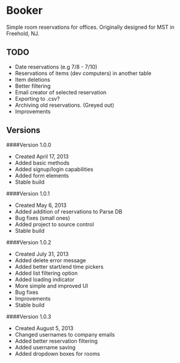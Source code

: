 Booker
===
Simple room reservations for offices.
Originally designed for MST in Freehold, NJ.

TODO
--
+ Date reservations (e.g 7/8 - 7/10)
+ Reservations of items (dev computers) in another table
+ Item deletions
+ Better filtering
+ Email creator of selected reservation
+ Exporting to .csv?
+ Archiving old reservations. (Greyed out)
+ Improvements

Versions
---
####Version 1.0.0
+ Created April 17, 2013
+ Added basic methods
+ Added signup/login capabilities
+ Added form elements
+ Stable build

####Version 1.0.1
+ Created May 6, 2013
+ Added addition of reservations to Parse DB
+ Bug fixes (small ones)
+ Added project to source control
+ Stable build

####Version 1.0.2
+ Created July 31, 2013
+ Added delete error message
+ Added better start/end time pickers
+ Added list filtering option
+ Added loading indicator
+ More simple and improved UI
+ Bug fixes
+ Improvements
+ Stable build

####Version 1.0.3
+ Created August 5, 2013
+ Changed usernames to company emails
+ Added better reservation filtering
+ Added username saving
+ Added dropdown boxes for rooms


